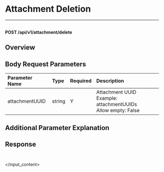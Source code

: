 # Attachment Deletion

---

<br />**POST /api/v1/attachment/delete**

## Overview




## Body Request Parameters

| Parameter Name        | Type     | Required   | Description              |
|:-------------------|:-------|:-----|:----------------|
| attachmentUUID | string | Y | Attachment UUID<br>Example: attachmentUUIDs <br>Allow empty: False <br> |

## Additional Parameter Explanation







## Response
```shell
 
```




</input_content>